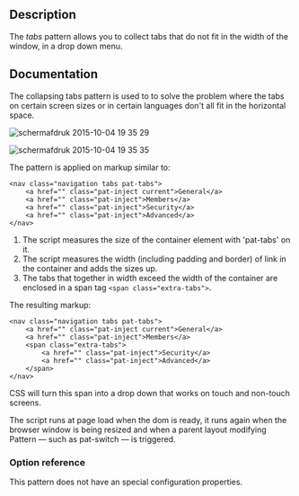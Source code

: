 ## Description

The _tabs_ pattern allows you to collect tabs that do not fit in the width of the window, in a drop down menu.

## Documentation

The collapsing tabs pattern is used to to solve the problem where the tabs on certain screen sizes or in certain languages don't all fit in the horizontal space.

![schermafdruk 2015-10-04 19 35 29](https://cloud.githubusercontent.com/assets/738601/10269231/fa382cd8-6ad0-11e5-87cc-39d81637b3cf.png)

![schermafdruk 2015-10-04 19 35 35](https://cloud.githubusercontent.com/assets/738601/10269232/fa3c8f30-6ad0-11e5-8120-607dc0fbdabd.png)

The pattern is applied on markup similar to:

    <nav class="navigation tabs pat-tabs">
        <a href="" class="pat-inject current">General</a>
        <a href="" class="pat-inject">Members</a>
        <a href="" class="pat-inject">Security</a>
        <a href="" class="pat-inject">Advanced</a>
    </nav>

1. The script measures the size of the container element with 'pat-tabs' on it.
2. The script measures the width (including padding and border) of link in the container and adds the sizes up.
3. The tabs that together in width exceed the width of the container are enclosed in a span tag `<span class="extra-tabs">`.

The resulting markup:

    <nav class="navigation tabs pat-tabs">
        <a href="" class="pat-inject current">General</a>
        <a href="" class="pat-inject">Members</a>
        <span class="extra-tabs">
            <a href="" class="pat-inject">Security</a>
            <a href="" class="pat-inject">Advanced</a>
        </span>
    </nav>

CSS will turn this span into a drop down that works on touch and non-touch screens.

The script runs at page load when the dom is ready, it runs again when the browser window is being resized and when a parent layout modifying Pattern — such as pat-switch — is triggered.

### Option reference

This pattern does not have an special configuration properties.
